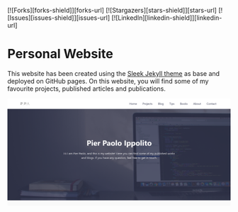 [![Forks][forks-shield]][forks-url]
[![Stargazers][stars-shield]][stars-url]
[![Issues][issues-shield]][issues-url]
[![LinkedIn][linkedin-shield]][linkedin-url]

# Personal Website

This website has been created using the [Sleek Jekyll theme](https://github.com/janczizikow/sleek) as base and deployed on GitHub pages. On this website, you will find some of my favourite projects, published articles and publications. 

![](homepage.PNG)
